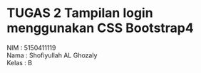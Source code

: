 # TUGAS 2 Tampilan login menggunakan CSS Bootstrap4

NIM   : 5150411119 <br>
Nama  : Shofiyullah AL Ghozaly <br>
Kelas : B
